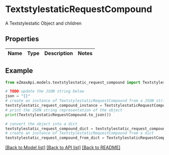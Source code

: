 # TextstylestaticRequestCompound

A Textstylestatic Object and children

## Properties

Name | Type | Description | Notes
------------ | ------------- | ------------- | -------------

## Example

```python
from eZmaxApi.models.textstylestatic_request_compound import TextstylestaticRequestCompound

# TODO update the JSON string below
json = "{}"
# create an instance of TextstylestaticRequestCompound from a JSON string
textstylestatic_request_compound_instance = TextstylestaticRequestCompound.from_json(json)
# print the JSON string representation of the object
print(TextstylestaticRequestCompound.to_json())

# convert the object into a dict
textstylestatic_request_compound_dict = textstylestatic_request_compound_instance.to_dict()
# create an instance of TextstylestaticRequestCompound from a dict
textstylestatic_request_compound_from_dict = TextstylestaticRequestCompound.from_dict(textstylestatic_request_compound_dict)
```
[[Back to Model list]](../README.md#documentation-for-models) [[Back to API list]](../README.md#documentation-for-api-endpoints) [[Back to README]](../README.md)


